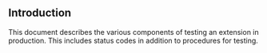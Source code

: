 <a name="introduction"></a>
## Introduction

This document describes the various components of testing an extension in production. This includes status codes in addition to procedures for testing.
